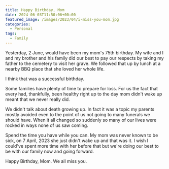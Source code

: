 ```yaml
---
title: Happy Birthday, Mom
date: 2024-06-03T11:50:06+00:00
featured_image: /images/2023/04/i-miss-you-mom.jpg
categories:
  - Personal
tags:
  - Family
---
```


Yesterday, 2 June, would have been my mom's 75th birthday. My wife and I and my brother and his family did our best to pay our respects by taking my father to the cemetery to visit her grave. We followed that up by lunch at a nearby BBQ place that she loved her whole life.

I think that was a successful birthday.

Some families have plenty of time to prepare for loss. For us the fact that every had, thankfully, been healthy right up to the day mom didn't wake up meant that we never really did.

We didn't talk about death growing up. In fact it was a topic my parents mostly avoided even to the point of us not going to many funerals we should have. When it all changed so suddenly so many of our lives were rocked in ways none of us saw coming.

Spend the time you have while you can. My mom was never known to be sick, on 7 April, 2023 she just didn't wake up and that was it. I wish I could've spent more time with her before that but we're doing our best to be with our family now and going forward.

Happy Birthday, Mom. We all miss you.